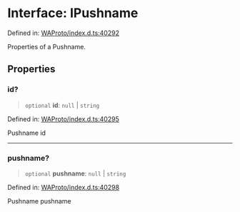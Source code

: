 # Interface: IPushname

Defined in: [WAProto/index.d.ts:40292](https://github.com/Fokusdotid/bail/blob/c270ba4454f95d50cec87a9d90b03360fac7058e/WAProto/index.d.ts#L40292)

Properties of a Pushname.

## Properties

### id?

> `optional` **id**: `null` \| `string`

Defined in: [WAProto/index.d.ts:40295](https://github.com/Fokusdotid/bail/blob/c270ba4454f95d50cec87a9d90b03360fac7058e/WAProto/index.d.ts#L40295)

Pushname id

***

### pushname?

> `optional` **pushname**: `null` \| `string`

Defined in: [WAProto/index.d.ts:40298](https://github.com/Fokusdotid/bail/blob/c270ba4454f95d50cec87a9d90b03360fac7058e/WAProto/index.d.ts#L40298)

Pushname pushname
